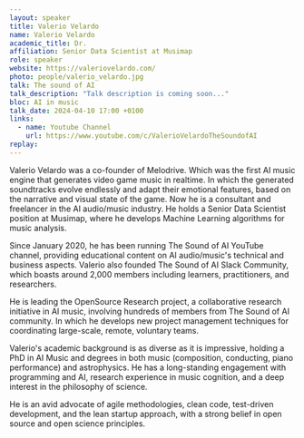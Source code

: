 ```yaml
---
layout: speaker
title: Valerio Velardo
name: Valerio Velardo
academic_title: Dr.
affiliation: Senior Data Scientist at Musimap
role: speaker
website: https://valeriovelardo.com/
photo: people/valerio_velardo.jpg
talk: The sound of AI
talk_description: "Talk description is coming soon..."
bloc: AI in music
talk_date: 2024-04-10 17:00 +0100
links:
  - name: Youtube Channel
    url: https://www.youtube.com/c/ValerioVelardoTheSoundofAI
replay: 
---
```


Valerio Velardo was a co-founder of Melodrive. Which was the first AI
music engine that generates video game music in realtime. In which the
generated soundtracks evolve endlessly and adapt their emotional
features, based on the narrative and visual state of the game. Now he is a
consultant and freelancer in the AI audio/music industry. He holds a
Senior Data Scientist position at Musimap, where he develops Machine
Learning algorithms for music analysis.

Since January 2020, he has been running The Sound of AI YouTube channel,
providing educational content on AI audio/music's technical and business
aspects. Valerio also founded The Sound of AI Slack Community, which
boasts around 2,000 members including learners, practitioners, and
researchers.

He is leading the OpenSource Research project, a collaborative research
initiative in AI music, involving hundreds of members from The Sound of
AI community. In which he develops new project management techniques for
coordinating large-scale, remote, voluntary teams.

Valerio's academic background is as diverse as it is impressive, holding
a PhD in AI Music and degrees in both music (composition, conducting,
piano performance) and astrophysics. He has a long-standing engagement
with programming and AI, research experience in music cognition, and a
deep interest in the philosophy of science.

He is an avid advocate of agile methodologies, clean code, test-driven
development, and the lean startup approach, with a strong belief in open
source and open science principles.